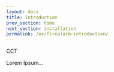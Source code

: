 ```yaml
---
layout: docs
title: Introduction
prev_section: home
next_section: installation
permalink: /ee/firealarm-introduction/
---
```


CCT


Lorem Ipsum...